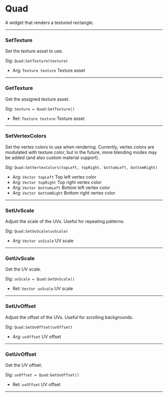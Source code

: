 # Quad

A widget that renders a textured rectangle.

---
### SetTexture
Set the texture asset to use.

Sig: `Quad:SetTexture(texture)`
 - Arg: `Texture texture` Texture asset
---
### GetTexture
Get the assigned texture asset.

Sig: `texture = Quad:GetTexture()`
 - Ret: `Texture texture` Texture asset
---
### SetVertexColors
Set the vertex colors to use when rendering. Currently, vertex colors are modulated with texture color, but in the future, more blending modes may be added (and also custom material support).

Sig: `Quad:SetVertexColors(topLeft, topRight, bottomLeft, bottomRight)`
 - Arg: `Vector topLeft` Top left vertex color
 - Arg: `Vector topRight` Top right vertex color
 - Arg: `Vector bottomLeft` Bottom left vertex color
 - Arg: `Vector bottomRight` Bottom right vertex color
---
### SetUvScale
Adjust the scale of the UVs. Useful for repeating patterns.

Sig: `Quad:SetUvScale(uvScale)`
 - Arg: `Vector uvScale` UV scale
---
### GetUvScale
Get the UV scale.

Sig: `uvScale = Quad:GetUvScale()`
 - Ret: `Vector uvScale` UV scale
---
### SetUvOffset
Adjust the offset of the UVs. Useful for scrolling backgrounds.

Sig: `Quad:SetUvOffset(uvOffset)`
 - Arg: `uvOffset` UV offset
---
### GetUvOffset
Get the UV offset.

Sig: `uvOffset = Quad:GetUvOffset()`
 - Ret: `uvOffset` UV offset
---
